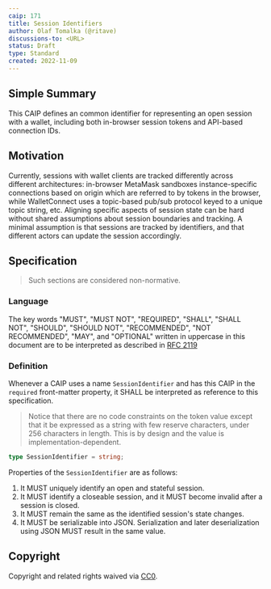 ```yaml
---
caip: 171
title: Session Identifiers
author: Olaf Tomalka (@ritave)
discussions-to: <URL>
status: Draft
type: Standard
created: 2022-11-09
---
```


## Simple Summary

This CAIP defines an common identifier for representing an open session with a
wallet, including both in-browser session tokens and API-based connection IDs.

## Motivation

Currently, sessions with wallet clients are tracked differently across different
architectures: in-browser MetaMask sandboxes instance-specific connections based
on origin which are referred to by tokens in the browser, while WalletConnect
uses a topic-based pub/sub protocol keyed to a unique topic string, etc.
Aligning specific aspects of session state can be hard without shared
assumptions about session boundaries and tracking. A minimal assumption is that
sessions are tracked by identifiers, and that different actors can update the
session accordingly.

## Specification

> Such sections are considered non-normative.

### Language

The key words "MUST", "MUST NOT", "REQUIRED", "SHALL", "SHALL NOT", "SHOULD",
"SHOULD NOT", "RECOMMENDED", "NOT RECOMMENDED", "MAY", and "OPTIONAL" written in
uppercase in this document are to be interpreted as described in [RFC
2119](https://www.ietf.org/rfc/rfc2119.txt)

### Definition

Whenever a CAIP uses a name `SessionIdentifier` and has this CAIP in the
`required` front-matter property, it SHALL be interpreted as reference to this
specification.

> Notice that there are no code constraints on the token value except
> that it be expressed as a string with few reserve characters, under 256
> characters in length. This is by design and the value is
> implementation-dependent.

```typescript
type SessionIdentifier = string;
```

Properties of the `SessionIdentifier` are as follows:
1. It MUST uniquely identify an open and stateful session. 
1. It MUST identify a closeable session, and it MUST become invalid
   after a session is closed.
1. It MUST remain the same as the identified session's state changes.
1. It MUST be serializable into JSON. Serialization and later deserialization using
JSON MUST result in the same value.

## Copyright

Copyright and related rights waived via
[CC0](https://creativecommons.org/publicdomain/zero/1.0/).
